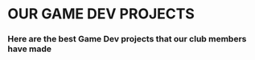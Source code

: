 <h1>OUR GAME DEV PROJECTS</h1>
<h3>Here are the best Game Dev projects that our club members have made</h3>
